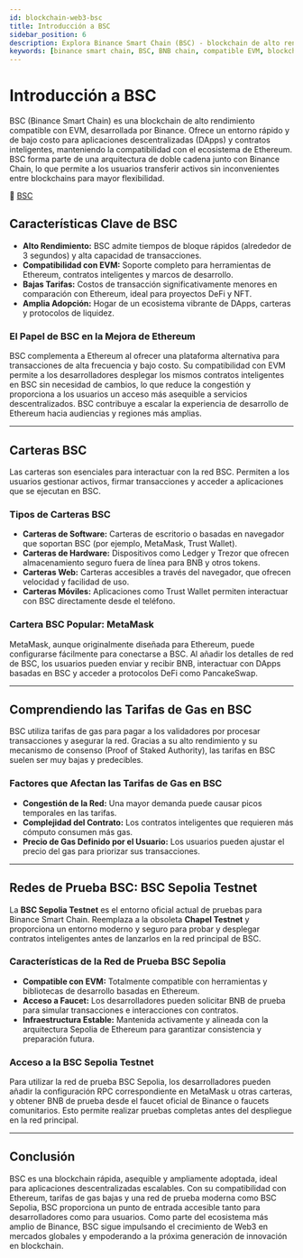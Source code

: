 ```yaml
---
id: blockchain-web3-bsc
title: Introducción a BSC
sidebar_position: 6
description: Explora Binance Smart Chain (BSC) - blockchain de alto rendimiento compatible con EVM con transacciones rápidas y bajas tarifas para aplicaciones DeFi y NFT.
keywords: [binance smart chain, BSC, BNB chain, compatible EVM, blockchain DeFi, plataforma NFT, binance blockchain, contratos inteligentes]
---
```


# Introducción a BSC



BSC (Binance Smart Chain) es una blockchain de alto rendimiento compatible con EVM, desarrollada por Binance. Ofrece un entorno rápido y de bajo costo para aplicaciones descentralizadas (DApps) y contratos inteligentes, manteniendo la compatibilidad con el ecosistema de Ethereum. BSC forma parte de una arquitectura de doble cadena junto con Binance Chain, lo que permite a los usuarios transferir activos sin inconvenientes entre blockchains para mayor flexibilidad.

🔗 [BSC](https://www.bnbchain.org)

## Características Clave de BSC

* **Alto Rendimiento:** BSC admite tiempos de bloque rápidos (alrededor de 3 segundos) y alta capacidad de transacciones.
* **Compatibilidad con EVM:** Soporte completo para herramientas de Ethereum, contratos inteligentes y marcos de desarrollo.
* **Bajas Tarifas:** Costos de transacción significativamente menores en comparación con Ethereum, ideal para proyectos DeFi y NFT.
* **Amplia Adopción:** Hogar de un ecosistema vibrante de DApps, carteras y protocolos de liquidez.

### El Papel de BSC en la Mejora de Ethereum

BSC complementa a Ethereum al ofrecer una plataforma alternativa para transacciones de alta frecuencia y bajo costo. Su compatibilidad con EVM permite a los desarrolladores desplegar los mismos contratos inteligentes en BSC sin necesidad de cambios, lo que reduce la congestión y proporciona a los usuarios un acceso más asequible a servicios descentralizados. BSC contribuye a escalar la experiencia de desarrollo de Ethereum hacia audiencias y regiones más amplias.

---

## Carteras BSC

Las carteras son esenciales para interactuar con la red BSC. Permiten a los usuarios gestionar activos, firmar transacciones y acceder a aplicaciones que se ejecutan en BSC.

### Tipos de Carteras BSC

* **Carteras de Software:** Carteras de escritorio o basadas en navegador que soportan BSC (por ejemplo, MetaMask, Trust Wallet).
* **Carteras de Hardware:** Dispositivos como Ledger y Trezor que ofrecen almacenamiento seguro fuera de línea para BNB y otros tokens.
* **Carteras Web:** Carteras accesibles a través del navegador, que ofrecen velocidad y facilidad de uso.
* **Carteras Móviles:** Aplicaciones como Trust Wallet permiten interactuar con BSC directamente desde el teléfono.

### Cartera BSC Popular: MetaMask

MetaMask, aunque originalmente diseñada para Ethereum, puede configurarse fácilmente para conectarse a BSC. Al añadir los detalles de red de BSC, los usuarios pueden enviar y recibir BNB, interactuar con DApps basadas en BSC y acceder a protocolos DeFi como PancakeSwap.

---

## Comprendiendo las Tarifas de Gas en BSC

BSC utiliza tarifas de gas para pagar a los validadores por procesar transacciones y asegurar la red. Gracias a su alto rendimiento y su mecanismo de consenso (Proof of Staked Authority), las tarifas en BSC suelen ser muy bajas y predecibles.

### Factores que Afectan las Tarifas de Gas en BSC

* **Congestión de la Red:** Una mayor demanda puede causar picos temporales en las tarifas.
* **Complejidad del Contrato:** Los contratos inteligentes que requieren más cómputo consumen más gas.
* **Precio de Gas Definido por el Usuario:** Los usuarios pueden ajustar el precio del gas para priorizar sus transacciones.

---

## Redes de Prueba BSC: BSC Sepolia Testnet

La **BSC Sepolia Testnet** es el entorno oficial actual de pruebas para Binance Smart Chain. Reemplaza a la obsoleta **Chapel Testnet** y proporciona un entorno moderno y seguro para probar y desplegar contratos inteligentes antes de lanzarlos en la red principal de BSC.

### Características de la Red de Prueba BSC Sepolia

* **Compatible con EVM:** Totalmente compatible con herramientas y bibliotecas de desarrollo basadas en Ethereum.
* **Acceso a Faucet:** Los desarrolladores pueden solicitar BNB de prueba para simular transacciones e interacciones con contratos.
* **Infraestructura Estable:** Mantenida activamente y alineada con la arquitectura Sepolia de Ethereum para garantizar consistencia y preparación futura.

### Acceso a la BSC Sepolia Testnet

Para utilizar la red de prueba BSC Sepolia, los desarrolladores pueden añadir la configuración RPC correspondiente en MetaMask u otras carteras, y obtener BNB de prueba desde el faucet oficial de Binance o faucets comunitarios. Esto permite realizar pruebas completas antes del despliegue en la red principal.

---

## Conclusión

BSC es una blockchain rápida, asequible y ampliamente adoptada, ideal para aplicaciones descentralizadas escalables. Con su compatibilidad con Ethereum, tarifas de gas bajas y una red de prueba moderna como BSC Sepolia, BSC proporciona un punto de entrada accesible tanto para desarrolladores como para usuarios. Como parte del ecosistema más amplio de Binance, BSC sigue impulsando el crecimiento de Web3 en mercados globales y empoderando a la próxima generación de innovación en blockchain.


